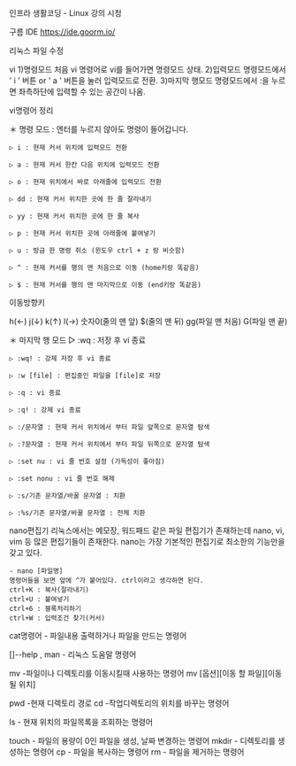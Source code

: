 인프라 생활코딩 - Linux 강의 시청

구름 IDE
https://ide.goorm.io/ 

리눅스 파일 수정


vi 
1)명령모드 
처음 vi 명령어로 vi를 들어가면 명령모드 상태. 
2)입력모드
명령모드에서 ' i ' 버튼 or ' a ' 버튼을 눌러 입력모드로 전환.
3)마지막 행모드
명령모드에서 :을 누르면 좌측하단에 입력할 수 있는 공간이 나옴.


vi명령어 정리


＊ 명령 모드 : 엔터를 누르지 않아도 명령이 들어갑니다.

    ▷ i : 현재 커서 위치에 입력모드 전환

    ▷ a : 현재 커서 한칸 다음 위치에 입력모드 전환

    ▷ o : 현재 위치에서 바로 아래줄에 입력모드 전환

    ▷ dd : 현재 커서 위치한 곳에 한 줄 잘라내기

    ▷ yy : 현재 커서 위치한 곳에 한 줄 복사

    ▷ p : 현재 커서 위치한 곳에 아래줄에 붙여넣기

    ▷ u : 방금 한 명령 취소 (윈도우 ctrl + z 랑 비슷함)

    ▷ ^ : 현재 커서를 행의 맨 처음으로 이동 (home키랑 똑같음)

    ▷ $ : 현재 커서를 행의 맨 마지막으로 이동 (end키랑 똑같음)


이동방향키


h(←)   j(↓)   k(↑)   l(→)   숫자0(줄의 맨 앞)   $(줄의 맨 뒤)   gg(파일 맨 처음)   G(파일 맨 끝)

 
＊ 마지막 행 모드 
    ▷ :wq : 저장 후 vi 종료

    ▷ :wq! : 강제 저장 후 vi 종료

    ▷ :w [file] : 편집중인 파일을 [file]로 저장
    
    ▷ :q : vi 종료

    ▷ :q! : 강제 vi 종료

    ▷ :/문자열 : 현재 커서 위치에서 부터 파일 앞쪽으로 문자열 탐색

    ▷ :?문자열 : 현재 커서 위치에서 부터 파일 뒤쪽으로 문자열 탐색

    ▷ :set nu : vi 줄 번호 설정 (가독성이 좋아짐)

    ▷ :set nonu : vi 줄 번호 해제

    ▷ :s/기존 문자열/바꿀 문자열 : 치환

    ▷ :%s/기존 문자열/바꿀 문자열 : 전체 치환



nano편집기
    리눅스에서는 메모장, 워드패드 같은 파일 편집기가 존재하는데 nano, vi, vim 등 많은 편집기들이 존재한다.
    nano는 가장 기본적인 편집기로 최소한의 기능만을 갖고 있다.
    
    - nano [파일명]
    명령어들을 보면 앞에 ^가 붙어있다. ctrl이라고 생각하면 된다.
    ctrl+K : 복사(잘라내기)
    ctrl+U : 붙여넣기
    ctrl+6 : 블록처리하기
    ctrl+W : 입력조건 찾기(커서)



cat명령어
    - 파일내용 출력하거나 파일을 만드는 명령어



[]--help , man
    - 리눅스 도움말 명령어


mv
    -파일이나 디렉토리를 이동시킬때 사용하는 명령어
    mv [옵션][이동 할 파일][이동 될 위치]

pwd
    -현재 디렉토리 경로
cd
    -작업디렉토리의 위치를 바꾸는 명령어
    
ls
    - 현재 위치의 파일목록을 조회하는 명령어
    
touch
    - 파일의 용량이 0인 파일을 생성, 날짜 변경하는 명령어
mkdir
    - 디렉토리를 생성하는 명령어
cp
    - 파일을 복사하는 명령어
rm
    - 파일을 제거하는 명령어















